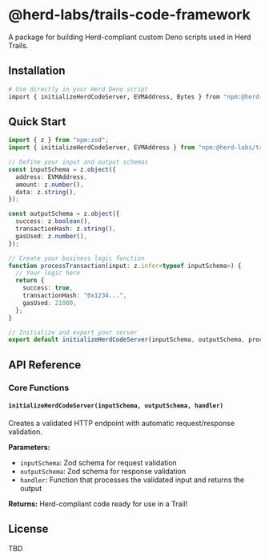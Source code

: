 # @herd-labs/trails-code-framework

A package for building Herd-compliant custom Deno scripts used in Herd Trails.

## Installation

```bash
# Use directly in your Herd Deno script
import { initializeHerdCodeServer, EVMAddress, Bytes } from "npm:@herd-labs/trails-code-framework";
```

## Quick Start

```typescript
import { z } from "npm:zod";
import { initializeHerdCodeServer, EVMAddress } from "npm:@herd-labs/trails-code-framework";

// Define your input and output schemas
const inputSchema = z.object({
  address: EVMAddress,
  amount: z.number(),
  data: z.string(),
});

const outputSchema = z.object({
  success: z.boolean(),
  transactionHash: z.string(),
  gasUsed: z.number(),
});

// Create your business logic function
function processTransaction(input: z.infer<typeof inputSchema>) {
  // Your logic here
  return {
    success: true,
    transactionHash: "0x1234...",
    gasUsed: 21000,
  };
}

// Initialize and export your server
export default initializeHerdCodeServer(inputSchema, outputSchema, processTransaction);
```

## API Reference

### Core Functions

#### `initializeHerdCodeServer(inputSchema, outputSchema, handler)`

Creates a validated HTTP endpoint with automatic request/response validation.

**Parameters:**
- `inputSchema`: Zod schema for request validation
- `outputSchema`: Zod schema for response validation
- `handler`: Function that processes the validated input and returns the output

**Returns:** Herd-compliant code ready for use in a Trail!

## License

TBD
